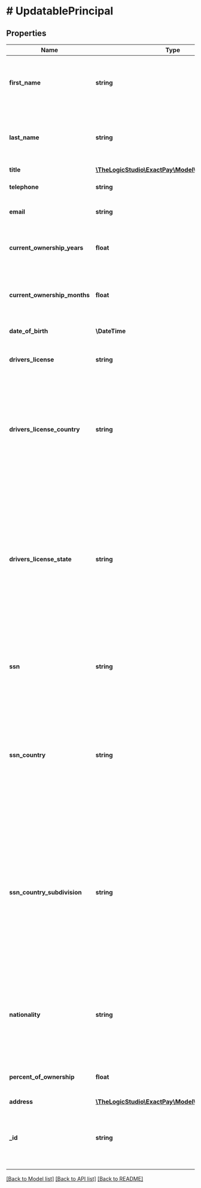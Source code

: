 # # UpdatablePrincipal

## Properties

Name | Type | Description | Notes
------------ | ------------- | ------------- | -------------
**first_name** | **string** | The First Name of the Principal owner of the Business. | [optional]
**last_name** | **string** | The Last Name of the Principal owner of the Business. | [optional]
**title** | [**\TheLogicStudio\ExactPay\Model\TitleValues**](TitleValues.md) |  | [optional]
**telephone** | **string** | Principal&#39;s telephone number. | [optional]
**email** | **string** | The Principal&#39;s email. | [optional]
**current_ownership_years** | **float** | Number of years the Principal&#39;s ownership in the Business. | [optional]
**current_ownership_months** | **float** | Number of months the Principal&#39;s ownership in the Business. | [optional]
**date_of_birth** | **\DateTime** | Birth date of the Principal. | [optional]
**drivers_license** | **string** | Principal&#39;s Driver&#39;s License number. | [optional]
**drivers_license_country** | **string** | Country where the Principal&#39;s Driver&#39;s License was issued. Valid values are three digit alpha country codes as defined in ISO 3166-1 alpha-3. | [optional] [default to 'USA']
**drivers_license_state** | **string** | State or Country Subdivision where the Principal&#39;s Driver&#39;s License was issued. The two-digit country subdivision code values defined in ISO 3166-2 for the countries listed in ISO 3166-1. | [optional]
**ssn** | **string** | Social Security Number (US) or Social Insurance Number (CAN). | [optional]
**ssn_country** | **string** | Country where the Principal&#39;s SSN(USA) or SIN(CAN) was issued. Valid values are three-digit alpha country codes as defined in ISO 3166-1 alpha-3. | [optional] [default to 'USA']
**ssn_country_subdivision** | **string** | State or Country Subdivision where the Principal&#39;s SSN(USA) or SIN(CAN) was issued. The two-digit country subdivision code values defined in ISO 3166-2 for the countries listed in ISO 3166-1. | [optional]
**nationality** | **string** | Nationality of the Principal. Valid values are three-digit alpha country codes as defined in ISO 3166-1 alpha-3. | [optional] [default to 'USA']
**percent_of_ownership** | **float** | Principal&#39;s Percent of ownership in the business. | [optional]
**address** | [**\TheLogicStudio\ExactPay\Model\UpdatableAddress**](UpdatableAddress.md) |  | [optional]
**_id** | **string** | A unique identifier assigned to the Principal by the Exact Payments system. | [optional]

[[Back to Model list]](../../README.md#models) [[Back to API list]](../../README.md#endpoints) [[Back to README]](../../README.md)
